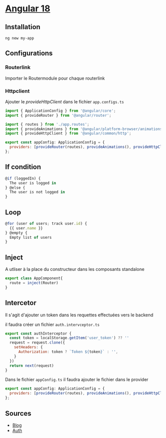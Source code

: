 # [Angular 18](readme.md)

## Installation

```console
ng new my-app
```

## Configurations

### Routerlink

Importer le Routermodule pour chaque routerlink

### Httpclient

Ajouter le _provideHttpClient_ dans le fichier `app.configs.ts`

```javascript
import { ApplicationConfig } from '@angular/core';
import { provideRouter } from '@angular/router';

import { routes } from './app.routes';
import { provideAnimations } from '@angular/platform-browser/animations';
import { provideHttpClient } from '@angular/common/http';

export const appConfig: ApplicationConfig = {
  providers: [provideRouter(routes), provideAnimations(), provideHttpClient()],
};
```

<!--@include: themes/theme.md-->

## If condition

```javascript
@if (loggedIn) {
  The user is logged in
} @else {
  The user is not logged in
}
```

## Loop

```javascript
@for (user of users; track user.id) {
  {{ user.name }}
} @empty {
  Empty list of users
}
```

## Inject

A utliser à la place du constructeur dans les composants standalone

```javascript
export class AppComponent{
  route = inject(Router)
}
```

## Intercetor

Il s'agit d'ajouter un token dans les requettes effectuées vers le backend

il faudra créer un fichier `auth.intervceptor.ts`

```javascript
export const authInterceptor {
  const token = localStorage.getItem('user_token') ?? ''
  request = request.clone({
    setHeaders: {
      Authorization: token ? `Token ${token}` : '',
    }
  })
  return next(request)
}
```

Dans le fichier `appConfig.ts` il faudra ajouter le fichier dans le provider

```javascript
export const appConfig: ApplicationConfig = {
  providers: [provideRouter(routes), provideAnimations(), provideHttpClient([authInterceptor])],
};
```

## Sources

* [Blog](https://blog.angular.io/introducing-angular-v17-4d7033312e4b)
* [Auth](https://www.youtube.com/watch?v=R8a8ituFkls)